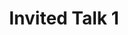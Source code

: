 ---
sequence_id: 1
speaker: Finale Doshi-Velez
title: Invited Talk 1 
time: 0910
#affil: 
webpage: https://finale.seas.harvard.edu/
#abstract: TBD
---